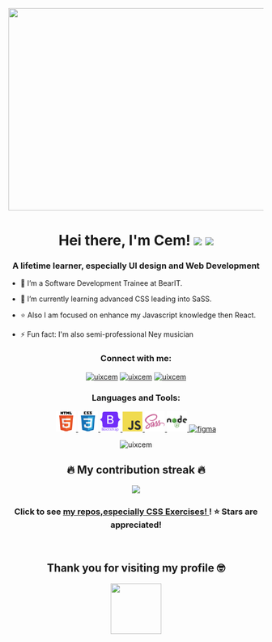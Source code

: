 

<p align="center">
  <img width="600" height="400" src="https://i.ibb.co/c6TW9G3/undraw-Programming-re-kg9v.png">
</p>

<h1 align="center">Hei there, I'm Cem!  <img src="https://media.giphy.com/media/hvRJCLFzcasrR4ia7z/giphy.gif" width="28"> <img src="https://emojis.slackmojis.com/emojis/images/1531849430/4246/blob-sunglasses.gif?1531849430" width="28"/></h1>
<h3 align="center">A lifetime learner, especially UI design and Web Development</h3>


- 🔭 I’m a Software Development Trainee at BearIT.
 
- 🌱 I’m currently learning advanced CSS leading into SaSS.

- ⭐ Also I am focused on enhance my Javascript knowledge then React.

- ⚡ Fun fact: I'm also semi-professional Ney musician


<h3 align="center">Connect with me:</h3>
<p align="center">
<a href="https://linkedin.com/in/uixcem" target="blank"><img align="center" src="https://raw.githubusercontent.com/rahuldkjain/github-profile-readme-generator/master/src/images/icons/Social/linked-in-alt.svg" alt="uixcem" height="30" width="40" /></a>
<a href="https://dribbble.com/uixcem" target="blank"><img align="center" src="https://raw.githubusercontent.com/rahuldkjain/github-profile-readme-generator/master/src/images/icons/Social/dribbble.svg" alt="uixcem" height="30" width="40" /></a>
<a href="https://codepen.io/uixcem" target="blank"><img align="center" src="https://raw.githubusercontent.com/rahuldkjain/github-profile-readme-generator/master/src/images/icons/Social/codepen.svg" alt="uixcem" height="30" width="40" /></a>
</p>

<h3 align="center">Languages and Tools:</h3>
<p align="center" vertical-align="center"> <a href="https://www.w3.org/html/" target="_blank" rel="noreferrer"> <img src="https://raw.githubusercontent.com/devicons/devicon/master/icons/html5/html5-original-wordmark.svg" alt="html5" width="40" height="40"/> </a><a href="https://www.w3schools.com/css/" target="_blank" rel="noreferrer"> <img src="https://raw.githubusercontent.com/devicons/devicon/master/icons/css3/css3-original-wordmark.svg" alt="css3" width="40" height="40"/> </a>  <a href="https://getbootstrap.com" target="_blank" rel="noreferrer"> <img src="https://raw.githubusercontent.com/devicons/devicon/master/icons/bootstrap/bootstrap-plain-wordmark.svg" alt="bootstrap" width="40" height="40"/> </a>  <a href="https://developer.mozilla.org/en-US/docs/Web/JavaScript" target="_blank" rel="noreferrer"> <img src="https://raw.githubusercontent.com/devicons/devicon/master/icons/javascript/javascript-original.svg" alt="javascript" width="40" height="40"/> </a> <a href="https://sass-lang.com" target="_blank" rel="noreferrer"> <img src="https://raw.githubusercontent.com/devicons/devicon/master/icons/sass/sass-original.svg" alt="sass" width="40" height="40"/> </a>  <a href="https://nodejs.org" target="_blank" rel="noreferrer"> <img src="https://raw.githubusercontent.com/devicons/devicon/master/icons/nodejs/nodejs-original-wordmark.svg" alt="nodejs" width="40" height="40"/> </a> <a href="https://www.figma.com/" target="_blank" rel="noreferrer"> <img src="https://www.vectorlogo.zone/logos/figma/figma-icon.svg" alt="figma" width="40" height="40"/> </a></a> </p>

  <p align="center"> <img src="https://komarev.com/ghpvc/?username=uixcem&label=Profile%20views&color=0e75b6&style=flat" alt="uixcem" /> </p>

 <h2 align="center"> 🔥 My contribution streak 🔥 </h2>

<p align="center">
  <a href="https://github.com/uixcem/github-readme-streak-stats">
    <img src="https://github-readme-streak-stats.herokuapp.com/?user=uixcem#version3"/>
  </a>
</p>

<h3 align="center">Click to see <a href="https://github.com/uixcem?tab=repositories">my repos,especially CSS Exercises! </a>! ⭐ Stars are appreciated!</h3>

<br>

<h2 align="center"> Thank you for visiting my profile 🤓  </h2>


<p align="center">
  <img width="100" height="100" src="https://i.ibb.co/k6ZqH8b/coffee.png">
</p>

